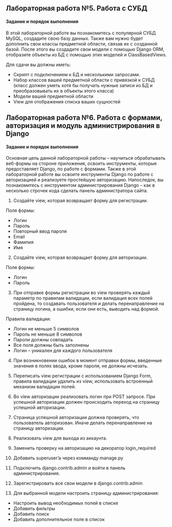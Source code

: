 ## Лабораторная работа №5. Работа с СУБД
#### Задание и порядок выполнения
В этой лабораторной работе вы познакомитесь с популярной СУБД MySQL, создадите свою базу данных. Также вам нужно будет дополнить свои классы предметной области, связав их с созданной базой. После этого вы создадите свои модели с помощью Django ORM, отобразите объекты из БД с помощью этих моделей и ClassBasedViews.

Для сдачи вы должны иметь:
* Скрипт с подключением к БД и несколькими запросами.
* Набор классов вашей предметной области с привязкой к СУБД (класс должен уметь хотя бы получать нужные записи из БД и преобразовывать их в объекты этого класса)
* Модели вашей предметной области
* View для отображения списка ваших сущностей


## Лабораторная работа №6. Работа с формами, авторизация и модуль администрирования в Django
#### Задание и порядок выполнения
Основная цель данной лабораторной работы – научиться обрабатывать веб-формы на стороне приложения, освоить инструменты, которые предоставляет Django, по работе с формами. Также в этой лабораторной работе вы освоите инструменты Django по работе с авторизацией и реализуете простейшую авторизацию. Напоследок, вы познакомитесь с инструментом администрирования Django – как в несколько строчек кода сделать панель администратора сайта.

1. Создайте view, которая возвращает форму для регистрации.

Поля формы:
* Логин
* Пароль
* Повторный ввод пароля
* Email
* Фамилия
* Имя
			
2. Создайте view, которая возвращает форму для авторизации.

Поля формы:
* Логин
* Пароль

3. При отправке формы регистрации во view проверять каждый параметр по правилам валидации, если валидация всех полей пройдена, то создавать пользователя и делать перенаправление на страницу логина, а ошибки, если они есть, выводить над формой.

Правила валидации:
* Логин не меньше 5 символов
* Пароль не меньше 8 символов
* Пароли должны совпадать
* Все поля должны быть заполнены
* Логин – уникален для каждого пользователя

4. При возникновении ошибок в момент отправки формы, введенные значения в полях ввода, кроме пароля, не должны исчезать.

5. Переписать view регистрации с использованием Django Form, правила валидации удалить из view, использовать встроенный механизм валидации полей.

6. Во view авторизации реализовать логин при POST запросе. При успешной авторизации должен происходить переход на страницу успешной авторизации. 

7. Страница успешной авторизации должна проверять, что пользователь авторизован. Иначе делать перенаправление на страницу авторизации.

8. Реализовать view для выхода из аккаунта.

9. Заменить проверку на авторизацию на декоратор login_required

10. Добавить superuser’a через комманду manage.py

11. Подключить django.contrib.admin и войти в панель администрирования.

12. Зарегистрировать все свои модели в django.contrib.admin

13. Для выбранной модели настроить страницу администрирования:
* Настроить вывод необходимых полей в списке
* Добавить фильтры
* Добавить поиск
* Добавить дополнительное поле в список
